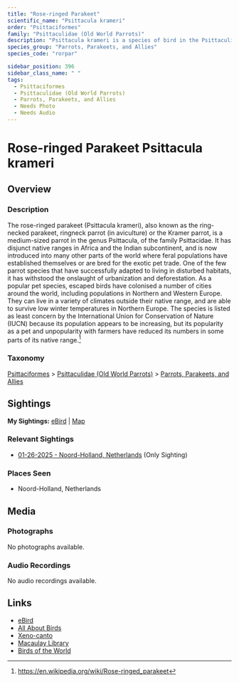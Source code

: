 ```yaml
---
title: "Rose-ringed Parakeet"
scientific_name: "Psittacula krameri"
order: "Psittaciformes"
family: "Psittaculidae (Old World Parrots)"
description: "Psittacula krameri is a species of bird in the Psittaculidae (Old World Parrots) family. It has been observed 1 times."
species_group: "Parrots, Parakeets, and Allies"
species_code: "rorpar"

sidebar_position: 396
sidebar_class_name: " "
tags: 
  - Psittaciformes
  - Psittaculidae (Old World Parrots)
  - Parrots, Parakeets, and Allies
  - Needs Photo
  - Needs Audio
---
```


# Rose-ringed Parakeet <span className='sci_name'>Psittacula krameri</span>

## Overview

### Description
The rose-ringed parakeet (Psittacula krameri), also known as the ring-necked parakeet, ringneck parrot (in aviculture) or the Kramer parrot, is a medium-sized parrot in the genus Psittacula, of the family Psittacidae. It has disjunct native ranges in Africa and the Indian subcontinent, and is now introduced into many other parts of the world where feral populations have established themselves or are bred for the exotic pet trade.
One of the few parrot species that have successfully adapted to living in disturbed habitats, it has withstood the onslaught of urbanization and deforestation. As a popular pet species, escaped birds have colonised a number of cities around the world, including populations in Northern and Western Europe. They can live in a variety of climates outside their native range, and are able to survive low winter temperatures in Northern Europe.
The species is listed as least concern by the International Union for Conservation of Nature (IUCN) because its population appears to be increasing, but its popularity as a pet and unpopularity with farmers have reduced its numbers in some parts of its native range.[^1]

[^1]: https://en.wikipedia.org/wiki/Rose-ringed_parakeet

### Taxonomy
[Psittaciformes](/tags/psittaciformes) > [Psittaculidae (Old World Parrots)](/tags/psittaculidae-old-world-parrots) > [Parrots, Parakeets, and Allies](/tags/parrots-parakeets-and-allies)


## Sightings

**My Sightings:** [eBird](https://ebird.org/lifelist?r=world&time=life&spp=rorpar) | [Map](/map?species_code=rorpar)

### Relevant Sightings

* [01-26-2025 - Noord-Holland, Netherlands](https://ebird.org/checklist/S210727534) (Only Sighting)

### Places Seen

* Noord-Holland, Netherlands



## Media
### Photographs
No photographs available.

### Audio Recordings
No audio recordings available.

## Links
* [eBird](https://ebird.org/species/rorpar) 
* [All About Birds](https://www.allaboutbirds.org/guide/rorpar) 
* [Xeno-canto](https://www.xeno-canto.org/species/psittacula-krameri) 
* [Macaulay Library](https://search.macaulaylibrary.org/catalog?taxonCode=rorpar&sort=rating_rank_desc)
* [Birds of the World](https://birdsoftheworld.org/bow/species/rorpar)
